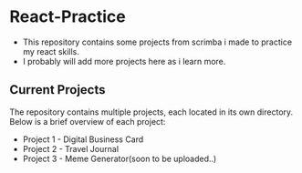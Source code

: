 # React-Practice

- This repository contains some projects from scrimba i made to practice my react skills.
- I probably will add more projects here as i learn more.

## Current Projects

The repository contains multiple projects, each located in its own directory. Below is a brief overview of each project:
- Project 1 - Digital Business Card
- Project 2 - Travel Journal
- Project 3 - Meme Generator(soon to be uploaded..) 
